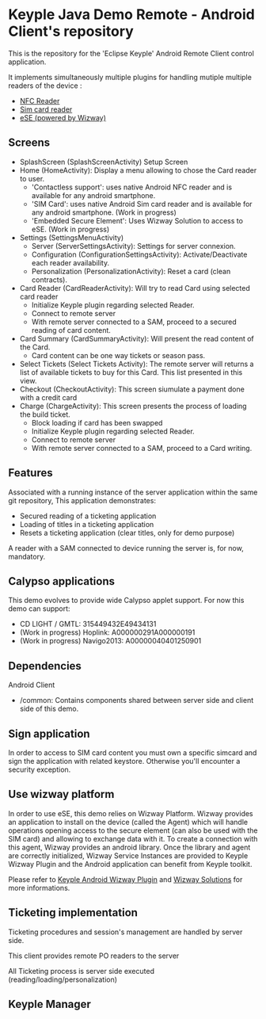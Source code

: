 # Keyple Java Demo Remote - Android Client's repository

This is the repository for the 'Eclipse Keyple' Android Remote Client control application.

It implements simultaneously multiple plugins for handling mutiple multiple readers of the device :

* [NFC Reader](https://github.com/calypsonet/keyple-android-plugin-nfc/)
* [Sim card reader](https://github.com/calypsonet/keyple-android-plugin-omapi/)
* [eSE (powered by Wizway)](https://github.com/calypsonet/keyple-android-plugin-wizway/)

## Screens

- SplashScreen (SplashScreenActivity) Setup Screen
- Home (HomeActivity): Display a menu allowing to chose the Card reader to user.
    - 'Contactless support': uses native Android NFC reader and is available for any android smartphone.
    - 'SIM Card': uses native Android Sim card reader and is available for any android smartphone. (Work in progress)
    - 'Embedded Secure Element': Uses Wizway Solution to access to eSE. (Work in progress)     
- Settings (SettingsMenuActivity)
    - Server (ServerSettingsActivity): Settings for server connexion.
    - Configuration (ConfigurationSettingsActivity): Activate/Deactivate each reader availability.
    - Personalization (PersonalizationActivity): Reset a card (clean contracts).
- Card Reader (CardReaderActivity): Will try to read Card using selected card reader
    - Initialize Keyple plugin regarding selected Reader.
    - Connect to remote server
    - With remote server connected to a SAM, proceed to a secured reading of card content.
- Card Summary (CardSummaryActivity): Will present the read content of the Card.
    - Card content can be one way tickets or season pass.
- Select Tickets (Select Tickets Activity): The remote server will returns a list of available tickets to buy for this Card. This list presented in this view.
- Checkout (CheckoutActivity): This screen siumulate a payment done with a credit card
- Charge (ChargeActivity): This screen presents the process of loading the build ticket.
    - Block loading if card has been swapped
    - Initialize Keyple plugin regarding selected Reader.
    - Connect to remote server
    - With remote server connected to a SAM, proceed to a Card writing.

## Features
Associated with a running instance of the server application within the same git repository, 
This application demonstrates:

* Secured reading of a ticketing application
* Loading of titles in a ticketing application
* Resets a ticketing application (clear titles, only for demo purpose)

A reader with a SAM connected to device running the server is, for now, mandatory.

## Calypso applications
This demo evolves to provide wide Calypso applet support. For now this demo can support:

* CD LIGHT / GMTL: 315449432E49434131
* (Work in progress) Hoplink: A000000291A000000191
* (Work in progress) Navigo2013: A00000040401250901

## Dependencies

Android Client
- /common: Contains components shared between server side and client side of this demo. 

## Sign application

In order to access to SIM card content you must own a specific simcard and sign the application with related
keystore. Otherwise you'll encounter a security exception.

## Use wizway platform

In order to use eSE, this demo relies on Wizway Platform. 
Wizway provides an application to install on the device (called the Agent) which will handle 
operations opening access to the secure element (can also be used with the SIM card) and allowing to exchange
data with it.
To create a connection with this agent, Wizway provides an android library. 
Once the library and agent are correctly initialized, Wizway Service Instances are provided to
Keyple Wizway Plugin and the Android application can benefit from Keyple toolkit.

Please refer to [Keyple Android Wizway Plugin](https://github.com/calypsonet/keyple-android-plugin-wizway/) and
[Wizway Solutions](https://www.wizwaysolutions.com) for more informations.

## Ticketing implementation

Ticketing procedures and session's management are handled by server side.

This client provides remote PO readers to the server

All Ticketing process is server side executed (reading/loading/personalization)

## Keyple Manager

